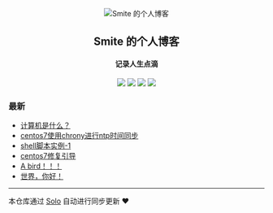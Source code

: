 <p align="center"><img alt="Smite 的个人博客" src="https://static.b3log.org/images/brand/solo-32.png"></p><h2 align="center">
Smite 的个人博客
</h2>

<h4 align="center">记录人生点滴</h4>
<p align="center"><a title="Smite 的个人博客" target="_blank" href="https://github.com/SmiteLi/solo-blog"><img src="https://img.shields.io/github/last-commit/SmiteLi/solo-blog.svg?style=flat-square&color=FF9900"></a>
<a title="GitHub repo size in bytes" target="_blank" href="https://github.com/SmiteLi/solo-blog"><img src="https://img.shields.io/github/repo-size/SmiteLi/solo-blog.svg?style=flat-square"></a>
<a title="Solo Version" target="_blank" href="https://github.com/b3log/solo/releases"><img src="https://img.shields.io/badge/solo-3.6.2-f1e05a.svg?style=flat-square&color=blueviolet"></a>
<a title="Hits" target="_blank" href="https://github.com/b3log/hits"><img src="https://hits.b3log.org/SmiteLi/solo-blog.svg"></a></p>

### 最新

* [计算机是什么？](https://smite.site/articles/2019/07/13/1562980501610.html)
* [centos7使用chrony进行ntp时间同步](https://smite.site/articles/2019/06/12/1560329546479.html)
* [shell脚本实例-1](https://smite.site/articles/2019/06/11/1560246472451.html)
* [centos7修复引导](https://smite.site/articles/2019/06/11/1560227801329.html)
* [A bird！！！](https://smite.site/articles/2019/06/10/1560176729708.html)
* [世界，你好！](https://smite.site/hello-solo)



---

本仓库通过 [Solo](https://github.com/b3log/solo) 自动进行同步更新 ❤️ 